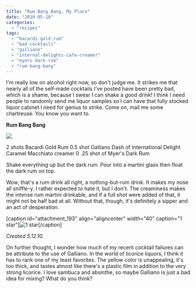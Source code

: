 ```yaml
---
title: "Rum Bang Bang, My Place"
date: "2010-05-18"
categories: 
  - "recipes"
tags: 
  - "bacardi-gold-rum"
  - "bad-cocktails"
  - "galliano"
  - "internal-delights-cafe-creamer"
  - "myers-dark-rum"
  - "rum-bang-bang"
---
```


I'm really low on alcohol right now, so don't judge me. It strikes me that nearly all of the self-made cocktails I've posted have been pretty bad, which is a shame, because I swear I can shake a good drink! I think I need people to randomly send me liquor samples so I can have that fully stocked liquor cabinet I need for genius to strike. Come on, mail me some chartreuse. You know you want to.

**Rum Bang Bang**

![](http://www.thegourmez.com/gourmez/photos/rumbangbang.JPG)

2 shots Bacardi Gold Rum 0.5 shot Galliano Dash of International Delight Caramel Macchiato creamer 0 .25 shot of Myer's Dark Rum

Shake everything up but the dark rum. Pour into a martini glass then float the dark rum on top.

Wow, that's a rum drink all right, a nothing-but-rum drink. It makes my nose all sniffle-y. I rather expected to hate it, but I don't. The creaminess makes the intense rum martini drinkable, and if a full shot were added of that, it might not be half bad at all. Without that, though, it's definitely a sipper and an act of desperation.

\[caption id="attachment\_193" align="aligncenter" width="40" caption="1 star"\]![1 star](http://s3.amazonaws.com/thegourmez-wpmedia/2009/04/rating_olive1.gif "rating_olive1")\[/caption\]

_Created 5.12.10._

On further thought, I wonder how much of my recent cocktail failures can be attribute to the use of Galliano. In the world of licorice liquors, I think it has to rank one of my least favorites. The yellow color is unappealing, it's too thick, and tastes almost like there's a plastic film in addition to the very strong licorice. I love sambuca and absinthe, so maybe Galliano is just a bad idea for mixing? What do you think?
